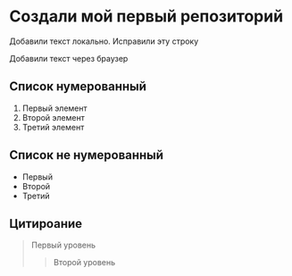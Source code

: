# Создали мой первый репозиторий

Добавили текст локально. Исправили эту строку

Добавили текст через браузер

## Список нумерованный
1. Первый элемент
2. Второй элемент
3. Третий элемент

## Список не нумерованный
* Первый
* Второй
* Третий

## Цитироание
> Первый уровень
>> Второй уровень
